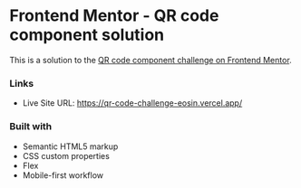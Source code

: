 # Frontend Mentor - QR code component solution

This is a solution to the [QR code component challenge on Frontend Mentor](https://www.frontendmentor.io/challenges/qr-code-component-iux_sIO_H). 


### Links

- Live Site URL: https://qr-code-challenge-eosin.vercel.app/


### Built with

- Semantic HTML5 markup
- CSS custom properties
- Flex
- Mobile-first workflow


